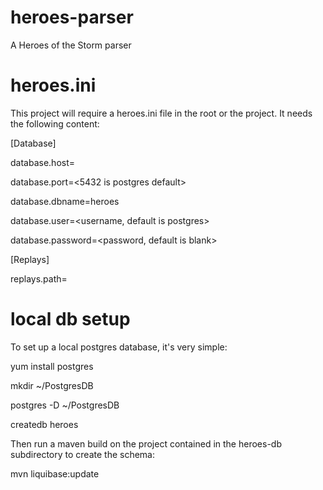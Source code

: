 # heroes-parser
A Heroes of the Storm parser

# heroes.ini
This project will require a heroes.ini file in the root or the project.  It needs the following content:

[Database]

database.host=<host>

database.port=<5432 is postgres default>

database.dbname=heroes

database.user=<username, default is postgres>

database.password=<password, default is blank>

[Replays]

replays.path=<full path to directory containing replays to parse>


# local db setup
To set up a local postgres database, it's very simple:


yum install postgres

mkdir ~/PostgresDB

postgres -D ~/PostgresDB

createdb heroes


Then run a maven build on the project contained in the heroes-db subdirectory to create the schema:

mvn liquibase:update

